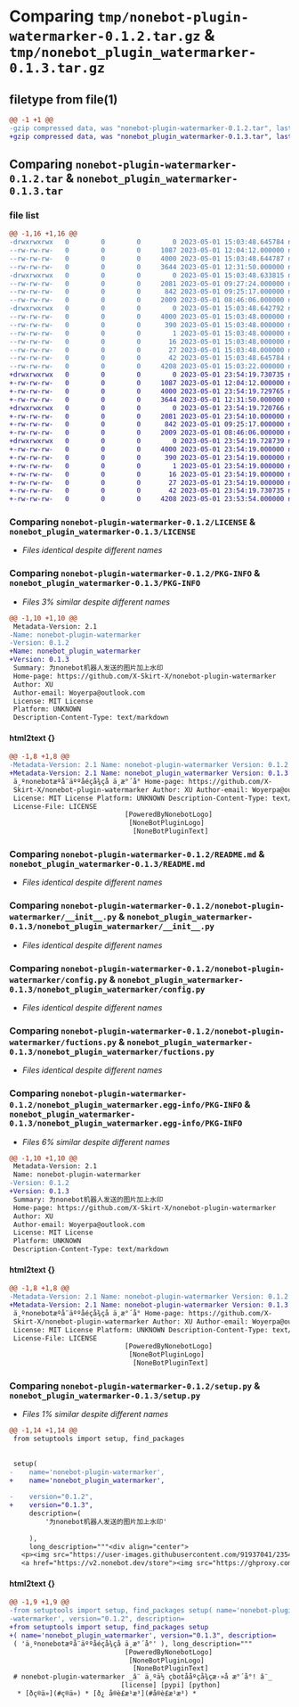 # Comparing `tmp/nonebot-plugin-watermarker-0.1.2.tar.gz` & `tmp/nonebot_plugin_watermarker-0.1.3.tar.gz`

## filetype from file(1)

```diff
@@ -1 +1 @@
-gzip compressed data, was "nonebot-plugin-watermarker-0.1.2.tar", last modified: Mon May  1 15:03:48 2023, max compression
+gzip compressed data, was "nonebot_plugin_watermarker-0.1.3.tar", last modified: Mon May  1 23:54:19 2023, max compression
```

## Comparing `nonebot-plugin-watermarker-0.1.2.tar` & `nonebot_plugin_watermarker-0.1.3.tar`

### file list

```diff
@@ -1,16 +1,16 @@
-drwxrwxrwx   0        0        0        0 2023-05-01 15:03:48.645784 nonebot-plugin-watermarker-0.1.2/
--rw-rw-rw-   0        0        0     1087 2023-05-01 12:04:12.000000 nonebot-plugin-watermarker-0.1.2/LICENSE
--rw-rw-rw-   0        0        0     4000 2023-05-01 15:03:48.644787 nonebot-plugin-watermarker-0.1.2/PKG-INFO
--rw-rw-rw-   0        0        0     3644 2023-05-01 12:31:50.000000 nonebot-plugin-watermarker-0.1.2/README.md
-drwxrwxrwx   0        0        0        0 2023-05-01 15:03:48.633815 nonebot-plugin-watermarker-0.1.2/nonebot-plugin-watermarker/
--rw-rw-rw-   0        0        0     2081 2023-05-01 09:27:24.000000 nonebot-plugin-watermarker-0.1.2/nonebot-plugin-watermarker/__init__.py
--rw-rw-rw-   0        0        0      842 2023-05-01 09:25:17.000000 nonebot-plugin-watermarker-0.1.2/nonebot-plugin-watermarker/config.py
--rw-rw-rw-   0        0        0     2009 2023-05-01 08:46:06.000000 nonebot-plugin-watermarker-0.1.2/nonebot-plugin-watermarker/fuctions.py
-drwxrwxrwx   0        0        0        0 2023-05-01 15:03:48.642792 nonebot-plugin-watermarker-0.1.2/nonebot_plugin_watermarker.egg-info/
--rw-rw-rw-   0        0        0     4000 2023-05-01 15:03:48.000000 nonebot-plugin-watermarker-0.1.2/nonebot_plugin_watermarker.egg-info/PKG-INFO
--rw-rw-rw-   0        0        0      390 2023-05-01 15:03:48.000000 nonebot-plugin-watermarker-0.1.2/nonebot_plugin_watermarker.egg-info/SOURCES.txt
--rw-rw-rw-   0        0        0        1 2023-05-01 15:03:48.000000 nonebot-plugin-watermarker-0.1.2/nonebot_plugin_watermarker.egg-info/dependency_links.txt
--rw-rw-rw-   0        0        0       16 2023-05-01 15:03:48.000000 nonebot-plugin-watermarker-0.1.2/nonebot_plugin_watermarker.egg-info/requires.txt
--rw-rw-rw-   0        0        0       27 2023-05-01 15:03:48.000000 nonebot-plugin-watermarker-0.1.2/nonebot_plugin_watermarker.egg-info/top_level.txt
--rw-rw-rw-   0        0        0       42 2023-05-01 15:03:48.645784 nonebot-plugin-watermarker-0.1.2/setup.cfg
--rw-rw-rw-   0        0        0     4208 2023-05-01 15:03:22.000000 nonebot-plugin-watermarker-0.1.2/setup.py
+drwxrwxrwx   0        0        0        0 2023-05-01 23:54:19.730735 nonebot_plugin_watermarker-0.1.3/
+-rw-rw-rw-   0        0        0     1087 2023-05-01 12:04:12.000000 nonebot_plugin_watermarker-0.1.3/LICENSE
+-rw-rw-rw-   0        0        0     4000 2023-05-01 23:54:19.729765 nonebot_plugin_watermarker-0.1.3/PKG-INFO
+-rw-rw-rw-   0        0        0     3644 2023-05-01 12:31:50.000000 nonebot_plugin_watermarker-0.1.3/README.md
+drwxrwxrwx   0        0        0        0 2023-05-01 23:54:19.720766 nonebot_plugin_watermarker-0.1.3/nonebot_plugin_watermarker/
+-rw-rw-rw-   0        0        0     2081 2023-05-01 23:54:10.000000 nonebot_plugin_watermarker-0.1.3/nonebot_plugin_watermarker/__init__.py
+-rw-rw-rw-   0        0        0      842 2023-05-01 09:25:17.000000 nonebot_plugin_watermarker-0.1.3/nonebot_plugin_watermarker/config.py
+-rw-rw-rw-   0        0        0     2009 2023-05-01 08:46:06.000000 nonebot_plugin_watermarker-0.1.3/nonebot_plugin_watermarker/fuctions.py
+drwxrwxrwx   0        0        0        0 2023-05-01 23:54:19.728739 nonebot_plugin_watermarker-0.1.3/nonebot_plugin_watermarker.egg-info/
+-rw-rw-rw-   0        0        0     4000 2023-05-01 23:54:19.000000 nonebot_plugin_watermarker-0.1.3/nonebot_plugin_watermarker.egg-info/PKG-INFO
+-rw-rw-rw-   0        0        0      390 2023-05-01 23:54:19.000000 nonebot_plugin_watermarker-0.1.3/nonebot_plugin_watermarker.egg-info/SOURCES.txt
+-rw-rw-rw-   0        0        0        1 2023-05-01 23:54:19.000000 nonebot_plugin_watermarker-0.1.3/nonebot_plugin_watermarker.egg-info/dependency_links.txt
+-rw-rw-rw-   0        0        0       16 2023-05-01 23:54:19.000000 nonebot_plugin_watermarker-0.1.3/nonebot_plugin_watermarker.egg-info/requires.txt
+-rw-rw-rw-   0        0        0       27 2023-05-01 23:54:19.000000 nonebot_plugin_watermarker-0.1.3/nonebot_plugin_watermarker.egg-info/top_level.txt
+-rw-rw-rw-   0        0        0       42 2023-05-01 23:54:19.730735 nonebot_plugin_watermarker-0.1.3/setup.cfg
+-rw-rw-rw-   0        0        0     4208 2023-05-01 23:53:54.000000 nonebot_plugin_watermarker-0.1.3/setup.py
```

### Comparing `nonebot-plugin-watermarker-0.1.2/LICENSE` & `nonebot_plugin_watermarker-0.1.3/LICENSE`

 * *Files identical despite different names*

### Comparing `nonebot-plugin-watermarker-0.1.2/PKG-INFO` & `nonebot_plugin_watermarker-0.1.3/PKG-INFO`

 * *Files 3% similar despite different names*

```diff
@@ -1,10 +1,10 @@
 Metadata-Version: 2.1
-Name: nonebot-plugin-watermarker
-Version: 0.1.2
+Name: nonebot_plugin_watermarker
+Version: 0.1.3
 Summary: 为nonebot机器人发送的图片加上水印
 Home-page: https://github.com/X-Skirt-X/nonebot-plugin-watermarker
 Author: XU
 Author-email: Woyerpa@outlook.com
 License: MIT License
 Platform: UNKNOWN
 Description-Content-Type: text/markdown
```

#### html2text {}

```diff
@@ -1,8 +1,8 @@
-Metadata-Version: 2.1 Name: nonebot-plugin-watermarker Version: 0.1.2 Summary:
+Metadata-Version: 2.1 Name: nonebot_plugin_watermarker Version: 0.1.3 Summary:
 ä¸ºnonebotæºå¨äººåéçå¾çå ä¸æ°´å° Home-page: https://github.com/X-
 Skirt-X/nonebot-plugin-watermarker Author: XU Author-email: Woyerpa@outlook.com
 License: MIT License Platform: UNKNOWN Description-Content-Type: text/markdown
 License-File: LICENSE
                             [PoweredByNonebotLogo]
                              [NoneBotPluginLogo]
                               [NoneBotPluginText]
```

### Comparing `nonebot-plugin-watermarker-0.1.2/README.md` & `nonebot_plugin_watermarker-0.1.3/README.md`

 * *Files identical despite different names*

### Comparing `nonebot-plugin-watermarker-0.1.2/nonebot-plugin-watermarker/__init__.py` & `nonebot_plugin_watermarker-0.1.3/nonebot_plugin_watermarker/__init__.py`

 * *Files identical despite different names*

### Comparing `nonebot-plugin-watermarker-0.1.2/nonebot-plugin-watermarker/config.py` & `nonebot_plugin_watermarker-0.1.3/nonebot_plugin_watermarker/config.py`

 * *Files identical despite different names*

### Comparing `nonebot-plugin-watermarker-0.1.2/nonebot-plugin-watermarker/fuctions.py` & `nonebot_plugin_watermarker-0.1.3/nonebot_plugin_watermarker/fuctions.py`

 * *Files identical despite different names*

### Comparing `nonebot-plugin-watermarker-0.1.2/nonebot_plugin_watermarker.egg-info/PKG-INFO` & `nonebot_plugin_watermarker-0.1.3/nonebot_plugin_watermarker.egg-info/PKG-INFO`

 * *Files 6% similar despite different names*

```diff
@@ -1,10 +1,10 @@
 Metadata-Version: 2.1
 Name: nonebot-plugin-watermarker
-Version: 0.1.2
+Version: 0.1.3
 Summary: 为nonebot机器人发送的图片加上水印
 Home-page: https://github.com/X-Skirt-X/nonebot-plugin-watermarker
 Author: XU
 Author-email: Woyerpa@outlook.com
 License: MIT License
 Platform: UNKNOWN
 Description-Content-Type: text/markdown
```

#### html2text {}

```diff
@@ -1,8 +1,8 @@
-Metadata-Version: 2.1 Name: nonebot-plugin-watermarker Version: 0.1.2 Summary:
+Metadata-Version: 2.1 Name: nonebot-plugin-watermarker Version: 0.1.3 Summary:
 ä¸ºnonebotæºå¨äººåéçå¾çå ä¸æ°´å° Home-page: https://github.com/X-
 Skirt-X/nonebot-plugin-watermarker Author: XU Author-email: Woyerpa@outlook.com
 License: MIT License Platform: UNKNOWN Description-Content-Type: text/markdown
 License-File: LICENSE
                             [PoweredByNonebotLogo]
                              [NoneBotPluginLogo]
                               [NoneBotPluginText]
```

### Comparing `nonebot-plugin-watermarker-0.1.2/setup.py` & `nonebot_plugin_watermarker-0.1.3/setup.py`

 * *Files 1% similar despite different names*

```diff
@@ -1,14 +1,14 @@
 from setuptools import setup, find_packages
 
     
 setup(
-    name='nonebot-plugin-watermarker',
+    name='nonebot_plugin_watermarker',
 
-    version="0.1.2",
+    version="0.1.3",
     description=(
         '为nonebot机器人发送的图片加上水印'
 
     ),
     long_description="""<div align="center">
   <p><img src="https://user-images.githubusercontent.com/91937041/235443858-85949be1-08d6-4d7a-b132-b1aed71ab943.png" width="560" alt="PoweredByNonebotLogo"></p>
   <a href="https://v2.nonebot.dev/store"><img src="https://ghproxy.com/https://github.com/A-kirami/nonebot-plugin-template/blob/resources/nbp_logo.png" width="180" height="180" alt="NoneBotPluginLogo"></a>
```

#### html2text {}

```diff
@@ -1,9 +1,9 @@
-from setuptools import setup, find_packages setup( name='nonebot-plugin-
-watermarker', version="0.1.2", description=
+from setuptools import setup, find_packages setup
+( name='nonebot_plugin_watermarker', version="0.1.3", description=
 ( 'ä¸ºnonebotæºå¨äººåéçå¾çå ä¸æ°´å°' ), long_description="""
                             [PoweredByNonebotLogo]
                              [NoneBotPluginLogo]
                               [NoneBotPluginText]
 # nonebot-plugin-watermarker _â¨ ä¸ºä½ çbotååºçå¾çæ·»å æ°´å°! â¨_
                            [license] [pypi] [python]
  * [ðç®ä»](#ç®ä») * [ð¿ å®è£æ¹æ³](#å®è£æ¹æ³) *
```

